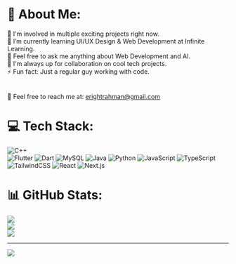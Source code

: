 # 💫 About Me:
🔭 I'm involved in multiple exciting projects right now.<br>🌱 I’m currently learning UI/UX Design & Web Development at Infinite Learning.<br>💬 Feel free to ask me anything about Web Development and AI.<br>👯 I'm always up for collaboration on cool tech projects.<br>⚡ Fun fact: Just a regular guy working with code.<br><br><br>📨 Feel free to reach me at: erightrahman@gmail.com


# 💻 Tech Stack:
![C++](https://img.shields.io/badge/c++-%2300599C.svg?style=for-the-badge&logo=c%2B%2B&logoColor=white)  
![Flutter](https://img.shields.io/badge/flutter-%2302569B.svg?style=for-the-badge&logo=flutter&logoColor=white) 
![Dart](https://img.shields.io/badge/dart-%230175C2.svg?style=for-the-badge&logo=dart&logoColor=white) 
![MySQL](https://img.shields.io/badge/mysql-%2300f.svg?style=for-the-badge&logo=mysql&logoColor=white)
![Java](https://img.shields.io/badge/java-%23ED8B00.svg?style=for-the-badge&logo=openjdk&logoColor=white) 
![Python](https://img.shields.io/badge/python-3670A0?style=for-the-badge&logo=python&logoColor=ffdd54) 
![JavaScript](https://img.shields.io/badge/javascript-%23323330.svg?style=for-the-badge&logo=javascript&logoColor=%23F7DF1E) 
![TypeScript](https://img.shields.io/badge/typescript-%23007ACC.svg?style=for-the-badge&logo=typescript&logoColor=white)  
![TailwindCSS](https://img.shields.io/badge/tailwindcss-%2338B2AC.svg?style=for-the-badge&logo=tailwind-css&logoColor=white) 
![React](https://img.shields.io/badge/react-%2320232a.svg?style=for-the-badge&logo=react&logoColor=%2361DAFB)
![Next.js](https://img.shields.io/badge/next.js-%23000000.svg?style=for-the-badge&logo=next.js&logoColor=white)

# 📊 GitHub Stats:
![](https://github-readme-stats.vercel.app/api?username=erikrahman2&theme=transparent&hide_border=false&include_all_commits=false&count_private=false)<br/>
![](https://github-readme-streak-stats.herokuapp.com/?user=erikrahman2&theme=transparent&hide_border=false)<br/>
![](https://github-readme-stats.vercel.app/api/top-langs/?username=erikrahman2&theme=transparent&hide_border=false&include_all_commits=false&count_private=false&layout=compact)

---
[![](https://visitcount.itsvg.in/api?id=erikrahman2&icon=5&color=0)](https://visitcount.itsvg.in)


  
<!-- Proudly created with GPRM ( https://gprm.itsvg.in ) -->
